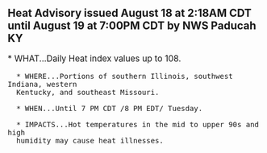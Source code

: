 <p>
   <h2>Heat Advisory issued August 18 at 2:18AM CDT until August 19 at 7:00PM CDT by NWS Paducah KY</h2>
   <div style="font-size:120%">* WHAT...Daily Heat index values up to 108.
      
      * WHERE...Portions of southern Illinois, southwest Indiana, western
      Kentucky, and southeast Missouri.
      
      * WHEN...Until 7 PM CDT /8 PM EDT/ Tuesday.
      
      * IMPACTS...Hot temperatures in the mid to upper 90s and high
      humidity may cause heat illnesses.
   </div>
</p>